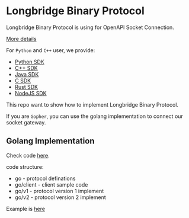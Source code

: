 # Longbridge Binary Protocol

Longbridge Binary Protocol is using for OpenAPI Socket Connection.

[More details](https://open.longbridgeapp.com/docs/socket/protocol/overview)


For `Python` and `C++` user, we provide:
- [Python SDK](https://github.com/longbridgeapp/openapi-sdk/tree/master/python)
- [C++ SDK](https://github.com/longbridgeapp/openapi-sdk/tree/master/cpp)
- [Java SDK](https://github.com/longbridgeapp/openapi-sdk/tree/master/java)
- [C SDK](https://github.com/longbridgeapp/openapi-sdk/tree/master/c)
- [Rust SDK](https://github.com/longbridgeapp/openapi-sdk/tree/master/rust)
- [NodeJS SDK](https://github.com/longbridgeapp/openapi-sdk/tree/master/nodejs)

This repo want to show how to implement Longbridge Binary Protocol.

If you are `Gopher`, you can use the golang implementation to connect our socket gateway.

## Golang Implementation

Check code [here](https://github.com/longbridgeapp/openapi-protocol/tree/main/go).

code structure:
- go - protocol definations
- go/client - client sample code
- go/v1 - protocol version 1 implement
- go/v2 - protocol version 2 implement

Example is [here](https://github.com/longbridgeapp/openapi-protocol/tree/main/examples/go)

